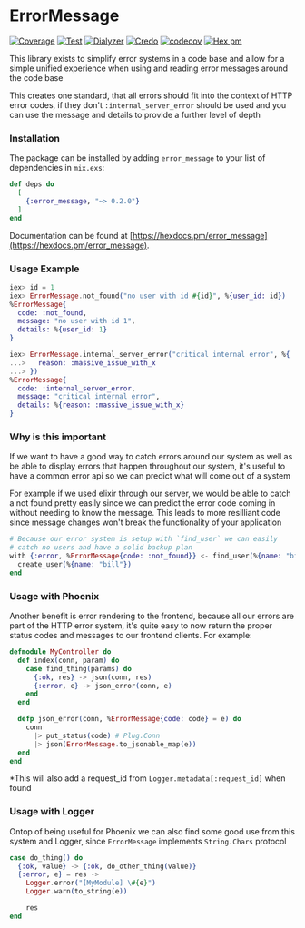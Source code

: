 ErrorMessage
===
[![Coverage](https://github.com/MikaAK/elixir_error_message/actions/workflows/coverage.yml/badge.svg)](https://github.com/MikaAK/elixir_error_message/actions/workflows/coverage.yml)
[![Test](https://github.com/MikaAK/elixir_error_message/actions/workflows/test.yml/badge.svg)](https://github.com/MikaAK/elixir_error_message/actions/workflows/test.yml)
[![Dialyzer](https://github.com/MikaAK/elixir_error_message/actions/workflows/dialyzer.yml/badge.svg)](https://github.com/MikaAK/elixir_error_message/actions/workflows/dialyzer.yml)
[![Credo](https://github.com/MikaAK/elixir_error_message/actions/workflows/credo.yml/badge.svg)](https://github.com/MikaAK/elixir_error_message/actions/workflows/credo.yml)
[![codecov](https://codecov.io/gh/MikaAK/elixir_error_message/branch/master/graph/badge.svg?token=V0JJA5AZ1H)](https://codecov.io/gh/MikaAK/elixir_error_message)
[![Hex pm](http://img.shields.io/hexpm/v/error_message.svg?style=flat)](https://hex.pm/packages/error_message)

This library exists to simplify error systems in a code base
and allow for a simple unified experience when using and reading
error messages around the code base

This creates one standard, that all errors should fit into the context
of HTTP error codes, if they don't `:internal_server_error` should
be used and you can use the message and details to provide a further
level of depth

### Installation

The package can be installed by adding `error_message` to your list of dependencies in `mix.exs`:

```elixir
def deps do
  [
    {:error_message, "~> 0.2.0"}
  ]
end
```

Documentation can be found at [https://hexdocs.pm/error_message](https://hexdocs.pm/error_message).


### Usage Example

```elixir
iex> id = 1
iex> ErrorMessage.not_found("no user with id #{id}", %{user_id: id})
%ErrorMessage{
  code: :not_found,
  message: "no user with id 1",
  details: %{user_id: 1}
}

iex> ErrorMessage.internal_server_error("critical internal error", %{
...>   reason: :massive_issue_with_x
...> })
%ErrorMessage{
  code: :internal_server_error,
  message: "critical internal error",
  details: %{reason: :massive_issue_with_x}
}
```

### Why is this important
If we want to have a good way to catch errors around our system as well as be able to
display errors that happen throughout our system, it's useful to have a common error
api so we can predict what will come out of a system

For example if we used elixir through our server, we would be able to catch a not found
pretty easily since we can predict the error code coming in without needing to
know the message. This leads to more resilliant code since message changes won't break
the functionality of your application

```elixir
# Because our error system is setup with `find_user` we can easily
# catch no users and have a solid backup plan
with {:error, %ErrorMessage{code: :not_found}} <- find_user(%{name: "bill"}) do
  create_user(%{name: "bill"})
end
```

### Usage with Phoenix
Another benefit is error rendering to the frontend, because all our errors are part of
the HTTP error system, it's quite easy to now return the proper status codes and messages
to our frontend clients. For example:

```elixir
defmodule MyController do
  def index(conn, param) do
    case find_thing(params) do
      {:ok, res} -> json(conn, res)
      {:error, e} -> json_error(conn, e)
    end
  end

  defp json_error(conn, %ErrorMessage{code: code} = e) do
    conn
      |> put_status(code) # Plug.Conn
      |> json(ErrorMessage.to_jsonable_map(e))
  end
end
```

*This will also add a request_id from `Logger.metadata[:request_id]` when found


### Usage with Logger
Ontop of being useful for Phoenix we can also find some good use from this
system and Logger, since `ErrorMessage` implements `String.Chars` protocol

```elixir
case do_thing() do
  {:ok, value} -> {:ok, do_other_thing(value)}
  {:error, e} = res ->
    Logger.error("[MyModule] \#{e}")
    Logger.warn(to_string(e))

    res
end

```
